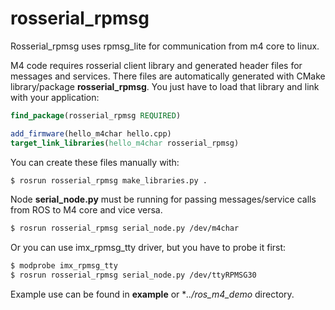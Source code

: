 # rosserial_rpmsg
Rosserial_rpmsg uses rpmsg_lite for communication from m4 core to linux.

M4 code requires rosserial client library and generated header files for messages and services.
There files are automatically generated with CMake library/package **rosserial_rpmsg**.
You just have to load that library and link with your application:
```cmake
find_package(rosserial_rpmsg REQUIRED)

add_firmware(hello_m4char hello.cpp) 
target_link_libraries(hello_m4char rosserial_rpmsg)
```

You can create these files manually with:
```sh
$ rosrun rosserial_rpmsg make_libraries.py .
```

Node **serial_node.py** must be running for passing messages/service calls from ROS to M4 core and vice versa.
```sh
$ rosrun rosserial_rpmsg serial_node.py /dev/m4char
```

Or you can use imx_rpmsg_tty driver, but you have to probe it first:
```sh
$ modprobe imx_rpmsg_tty
$ rosrun rosserial_rpmsg serial_node.py /dev/ttyRPMSG30
```

Example use can be found in **example** or **../ros_m4_demo* directory.
